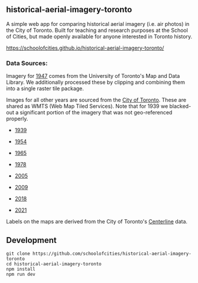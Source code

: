 ## historical-aerial-imagery-toronto

A simple web app for comparing historical aerial imagery (i.e. air photos) in the City of Toronto. Built for teaching and research purposes at the School of Cities, but made openly available for anyone interested in Toronto history.

https://schoolofcities.github.io/historical-aerial-imagery-toronto/

### Data Sources:

Imagery for [1947](https://mdl.library.utoronto.ca/collections/geospatial-data/toronto-aerial-photographs-1947-black-and-white-and-colourized) comes from the University of Toronto's Map and Data Library. We additionally processed these by clipping and combining them into a single raster tile package.

Images for all other years are sourced from the [City of Toronto](https://open.toronto.ca/dataset/web-map-services/). These are shared as WMTS (Web Map Tiled Services). Note that for 1939 we blacked-out a significant portion of the imagery that was not geo-referenced properly.

- [1939](https://gis.toronto.ca/arcgis/rest/services/basemap/cot_historic_aerial_1939/MapServer/WMTS/) 

- [1954](https://gis.toronto.ca/arcgis/rest/services/basemap/cot_historic_aerial_1954/MapServer/WMTS/)

- [1965](https://gis.toronto.ca/arcgis/rest/services/basemap/cot_historic_aerial_1965/MapServer/WMTS/)

- [1978](https://gis.toronto.ca/arcgis/rest/services/basemap/cot_historic_aerial_1978/MapServer/WMTS/)

- [2005](https://gis.toronto.ca/arcgis/rest/services/basemap/cot_ortho_2005_color_20cm/MapServer/WMTS/)

- [2009](https://gis.toronto.ca/arcgis/rest/services/basemap/cot_ortho_2009_color_10cm/MapServer/WMTS/)

<!-- - [2011](https://gis.toronto.ca/arcgis/rest/services/primary/cot_ortho_2011_color_10cm_webm/MapServer/WMTS/) -->

- [2018](https://gis.toronto.ca/arcgis/rest/services/basemap/cot_ortho_2018_color_8cm/MapServer/WMTS/)

- [2021](https://gis.toronto.ca/arcgis/rest/services/basemap/cot_ortho/MapServer/WMTS)

Labels on the maps are derived from the City of Toronto's [Centerline](https://open.toronto.ca/dataset/toronto-centreline-tcl/) data.


## Development

```
git clone https://github.com/schoolofcities/historical-aerial-imagery-toronto
cd historical-aerial-imagery-toronto
npm install
npm run dev
```

